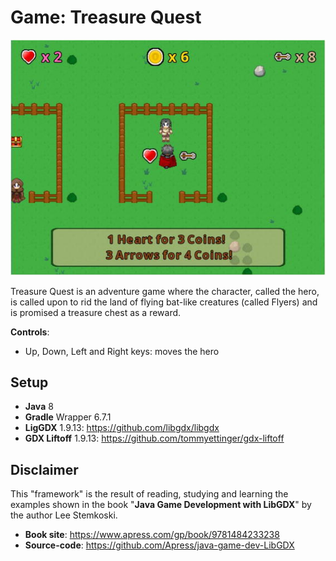 # Game: Treasure Quest

![Treasure Quest](treasure-quest-screen.png "Treasure Quest")

Treasure Quest is an adventure game where the character, called the hero, is called upon to rid the land of flying bat-like creatures (called Flyers) and is promised a treasure chest as a reward.

**Controls**:
- Up, Down, Left and Right keys: moves the hero 

## Setup

- **Java** 8
- **Gradle** Wrapper 6.7.1
- **LigGDX** 1.9.13: https://github.com/libgdx/libgdx
- **GDX Liftoff** 1.9.13: https://github.com/tommyettinger/gdx-liftoff

## Disclaimer

This "framework" is the result of reading, studying and learning the examples shown in the book "**Java Game Development with LibGDX**" by the author Lee Stemkoski.

- **Book site**: https://www.apress.com/gp/book/9781484233238
- **Source-code**: https://github.com/Apress/java-game-dev-LibGDX
